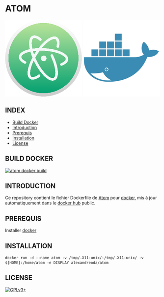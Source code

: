 # ATOM

![atom](https://raw.githubusercontent.com/oda-alexandre/atom/master/img/logo-atom.png) ![docker](https://raw.githubusercontent.com/oda-alexandre/atom/master/img/logo-docker.png)


## INDEX

- [Build Docker](#BUILD)
- [Introduction](#INTRODUCTION)
- [Prerequis](#PREREQUIS)
- [Installation](#INSTALLATION)
- [License](#LICENSE)


## BUILD DOCKER

[![atom docker build](https://img.shields.io/docker/build/alexandreoda/atom.svg)](https://hub.docker.com/r/alexandreoda/atom)


## INTRODUCTION

Ce repository contient le fichier Dockerfile de [Atom](https://atom.io/) pour [docker](https://www.docker.com), mis à jour automatiquement dans le [docker hub](https://hub.docker.com/r/alexandreoda/atom/) public.


## PREREQUIS

Installer [docker](https://www.docker.com)


## INSTALLATION

```
docker run -d --name atom -v /tmp/.X11-unix/:/tmp/.X11-unix/ -v ${HOME}:/home/atom -e DISPLAY alexandreoda/atom
```


## LICENSE

[![GPLv3+](http://gplv3.fsf.org/gplv3-127x51.png)](https://github.com/oda-alexandre/atom/blob/master/LICENSE)
